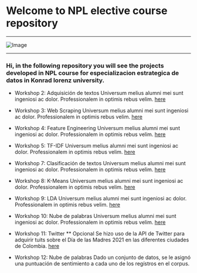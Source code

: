 #  Welcome to NPL elective course repository

---

![Image](https://www.blumeglobal.com/wp-content/uploads/2018/11/NLP-image.jpg)

---

### Hi, in the following repository you will see the projects developed in NPL course for especializacion estrategica de datos in Konrad lorenz university. 


* Workshop 2: Adquisición de textos Universum melius alumni mei sunt ingeniosi ac dolor. Professionalem in optimis rebus velim. [here](https://github.com/JoseMauricioGilBello/NLP/tree/main/Taller2)

* Workshop 3: Web Scraping Universum melius alumni mei sunt ingeniosi ac dolor. Professionalem in optimis rebus velim. [here](https://github.com/JoseMauricioGilBello/NLP/tree/main/Taller3)

* Workshop 4: Feature Engineering Universum melius alumni mei sunt ingeniosi ac dolor. Professionalem in optimis rebus velim.  [here](https://github.com/JoseMauricioGilBello/NLP/tree/main/Taller4)

* Workshop 5: TF-IDF Universum melius alumni mei sunt ingeniosi ac dolor. Professionalem in optimis rebus velim.  [here](https://github.com/JoseMauricioGilBello/NLP/tree/main/Taller5)

* Workshop 7: Clasificación de textos Universum melius alumni mei sunt ingeniosi ac dolor. Professionalem in optimis rebus velim.  [here](https://github.com/JoseMauricioGilBello/NLP/tree/main/Taller6)

* Workshop 8: K-Means Universum melius alumni mei sunt ingeniosi ac dolor. Professionalem in optimis rebus velim.  [here](https://github.com/JoseMauricioGilBello/NLP/tree/main/Taller8)

* Workshop 9: LDA Universum melius alumni mei sunt ingeniosi ac dolor. Professionalem in optimis rebus velim.  [here](https://github.com/JoseMauricioGilBello/NLP/tree/main/Taller9)

* Workshop 10: Nube de palabras Universum melius alumni mei sunt ingeniosi ac dolor. Professionalem in optimis rebus velim.  [here](https://github.com/JoseMauricioGilBello/NLP/tree/main/Taller10)

* Workshop 11: Twitter ** Opcional Se hizo uso de la API de Twitter para adquirir tuits sobre el Día de las Madres 2021 en las diferentes ciudades de Colombia.  [here](https://github.com/JoseMauricioGilBello/NLP/tree/main/Taller11)

* Workshop 12: Nube de palabras Dado un conjunto de datos, se le asignó una puntuación de sentimiento a cada uno de los regístros en el corpus.

